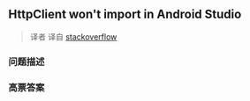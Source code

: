 ## HttpClient won't import in Android Studio

> 译者 译自 [stackoverflow](http://stackoverflow.com/questions/32153318/httpclient-wont-import-in-android-studio) 

### 问题描述 

### 高票答案 

